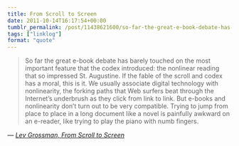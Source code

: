 ```yaml
---
title: From Scroll to Screen
date: 2011-10-14T16:17:54+00:00
tumblr_permalink: /post/11438621600/so-far-the-great-e-book-debate-has-barely-touched
tags: ["linklog"]
format: "quote"
---
```


> So far the great e-book debate has barely touched on the most important feature that the codex introduced: the nonlinear reading that so impressed St. Augustine. If the fable of the scroll and codex has a moral, this is it. We usually associate digital technology with nonlinearity, the forking paths that Web surfers beat through the Internet’s underbrush as they click from link to link. But e-books and nonlinearity don’t turn out to be very compatible. Trying to jump from place to place in a long document like a novel is painfully awkward on an e-reader, like trying to play the piano with numb fingers.

— <cite>[Lev Grossman, _From Scroll to Screen_](https://www.nytimes.com/2011/09/04/books/review/the-mechanic-muse-from-scroll-to-screen.html?_r=3)</cite>
